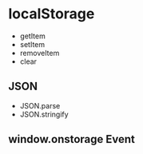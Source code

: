 # localStorage

* getItem
* setItem
* removeItem
* clear

## JSON

* JSON.parse
* JSON.stringify

## window.onstorage Event
